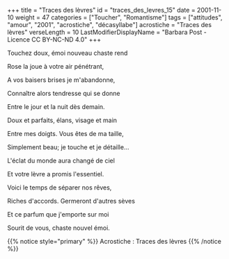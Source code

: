 +++
title = "Traces des lèvres"
id = "traces_des_levres_15"
date = 2001-11-10
weight = 47
categories = ["Toucher", "Romantisme"]
tags = ["attitudes", "amour", "2001", "acrostiche", "décasyllabe"]
acrostiche = "Traces des lèvres"
verseLength = 10
LastModifierDisplayName = "Barbara Post - Licence CC BY-NC-ND 4.0"
+++

Touchez doux, émoi nouveau chaste rend

Rose la joue à votre air pénétrant,

A vos baisers brises je m'abandonne,

Connaître alors tendresse qui se donne

Entre le jour et la nuit dès demain.

Doux et parfaits, élans, visage et main

Entre mes doigts. Vous êtes de ma taille,

Simplement beau; je touche et je détaille…

L'éclat du monde aura changé de ciel

Et votre lèvre a promis l'essentiel.

Voici le temps de séparer nos rêves,

Riches d'accords. Germeront d'autres sèves

Et ce parfum que j'emporte sur moi

Sourit de vous, chaste nouvel émoi.

{{% notice style="primary" %}}
Acrostiche : Traces des lèvres
{{% /notice %}}
